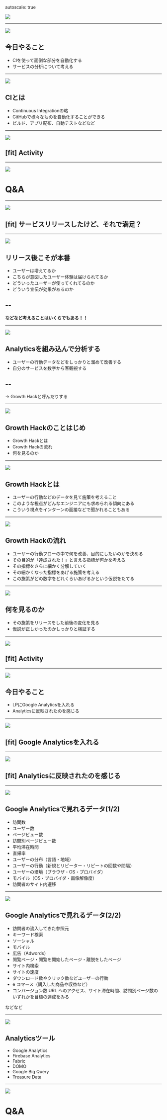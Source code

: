 autoscale: true

![](title.png)

---

![](background.png)
## 今日やること
- CIを使って面倒な部分を自動化する
- サービスの分析について考える

---

![](manage.png)
## CIとは
- Continuous Integrationの略
- GitHubで様々なものを自動化することができる
- ビルド、アプリ配布、自動テストなどなど

---

![](background.png)
## [fit] Activity

---

![](questions.jpg)
# Q&A

---

![](develop-step.jpg)
## [fit] サービスリリースしたけど、それで満足？

---

![](develop-step.jpg)
## リリース後こそが本番
- ユーザーは増えてるか
- こちらが意図したユーザー体験は届けられてるか
- どういったユーザーが使ってくれてるのか
- どういう宣伝が効果があるのか

--
--

__などなど考えることはいくらでもある！！__

---

![](analytics2.jpeg)
## Analyticsを組み込んで分析する
- ユーザーの行動データなどをしっかりと溜めて改善する
- 自分のサービスを数字から客観視する

--
--

-> Growth Hackと呼んだりする

---

![](analytics2.jpeg)
## Growth Hackのことはじめ
- Growth Hackとは
- Growth Hackの流れ
- 何を見るのか

---

![](analytics2.jpeg)
## Growth Hackとは
- ユーザーの行動などのデータを見て施策を考えること
- このような視点がどんなエンジニアにも求められる傾向にある
- こういう視点をインターンの面接などで聞かれることもある

---

![](analytics2.jpeg)
## Growth Hackの流れ
- ユーザーの行動フローの中で何を改善、目的にしたいのかを決める
- その目的が「達成された！」と言える指標が何かを考える
- その指標をさらに細かく分解していく
- その細かくなった指標をあげる施策を考える
- この施策がどの数字をどれくらいあげるかという仮説をたてる

---

![](analytics2.jpeg)
## 何を見るのか
- その施策をリリースをした前後の変化を見る
- 仮説が正しかったのかしっかりと検証する

---

![](background.png)
## [fit] Activity

---

![](analytics.jpg)
## 今日やること
- LPにGoogle Analyticsを入れる
- Analyticsに反映されたのを感じる

---

![](analytics.jpg)
## [fit] Google Analyticsを入れる

---

![](analytics.jpg)
## [fit] Analyticsに反映されたのを感じる

---

![](analytics.jpg)
## Google Analyticsで見れるデータ(1/2)
- 訪問数
- ユーザー数
- ページビュー数
- 訪問別ページビュー数
- 平均滞在時間
- 直帰率
- ユーザーの分布（言語・地域）
- ユーザーの行動（新規とリピーター・リピートの回数や間隔）
- ユーザーの環境（ブラウザ・OS・プロバイダ）
- モバイル（OS・プロバイダ・画像解像度）
- 訪問者のサイト内遷移


---

![](analytics.jpg)
## Google Analyticsで見れるデータ(2/2)
- 訪問者の流入してきた参照元
- キーワード検索
- ソーシャル
- モバイル
- 広告（Adwords）
- 閲覧ページ・閲覧を開始したページ・離脱をしたページ
- サイト内検索
- サイトの速度
- ダウンロード数やクリック数などユーザーの行動
- e コマース（購入した商品や収益など）
- コンバージョン数 URL へのアクセス、サイト滞在時間、訪問別ページ数のいずれかを目標の達成をみる

などなど

---

![](analytics.jpg)
## Analyticsツール
- Google Analytics
- Firebase Analytics
- Fabric
- DOMO
- Google Big Query
- Treasure Data

---

![](questions.jpg)
# Q&A
